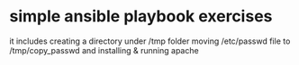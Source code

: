 # simple ansible playbook exercises
it includes creating a directory under /tmp folder
moving /etc/passwd file to /tmp/copy_passwd
and
installing & running apache
